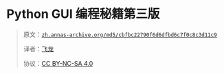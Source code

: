 # Python GUI 编程秘籍第三版

> 原文：[`zh.annas-archive.org/md5/cbfbc22790f6d6dfbd6c7f0c8c3d11c9`](https://zh.annas-archive.org/md5/cbfbc22790f6d6dfbd6c7f0c8c3d11c9)
> 
> 译者：[飞龙](https://github.com/wizardforcel)
> 
> 协议：[CC BY-NC-SA 4.0](http://creativecommons.org/licenses/by-nc-sa/4.0/)
